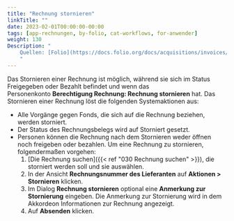 ```yaml
---
title: "Rechnung stornieren"
linkTitle: ""
date: 2023-02-01T00:00:00-00:00
tags: [app-rechnungen, by-folio, cat-workflows, for-anwender]
weight: 130
Description: "
    Quellen: [Folio](https://docs.folio.org/docs/acquisitions/invoices/#paying-an-invoice) <!-- & [GBV](https://info.gebev.de/display/FOLIOGBVEXTERN/Folio:+Rechnung+stornieren) -->
    "
---
```


Das Stornieren einer Rechnung ist möglich, während sie sich im Status Freigegeben oder Bezahlt befindet und wenn das Personenkonto **Berechtigung Rechnung: Rechnung stornieren** hat. Das Stornieren einer Rechnung löst die folgenden Systemaktionen aus:

* Alle Vorgänge gegen Fonds, die sich auf die Rechnung beziehen, werden storniert.
* Der Status des Rechnungsbelegs wird auf Storniert gesetzt.
* Personen können die Rechnung nach dem Stornieren weder öffnen noch freigeben oder bezahlen. Um eine Rechnung zu stornieren, folgendermaßen vorgehen:
    1.  [Die Rechnung suchen]({{< ref "030 Rechnung suchen" >}}), die storniert werden soll und sie auswählen.
    2.  In der Ansicht **Rechnungsnummer des Lieferanten** auf **Aktionen > Stornieren** klicken.
    3.  Im Dialog **Rechnung stornieren** optional eine **Anmerkung zur Stornierung** eingeben. Die Anmerkung zur Stornierung wird in dem Akkordeon Informationen zur Rechnung angezeigt.
    4.  Auf **Absenden** klicken.
